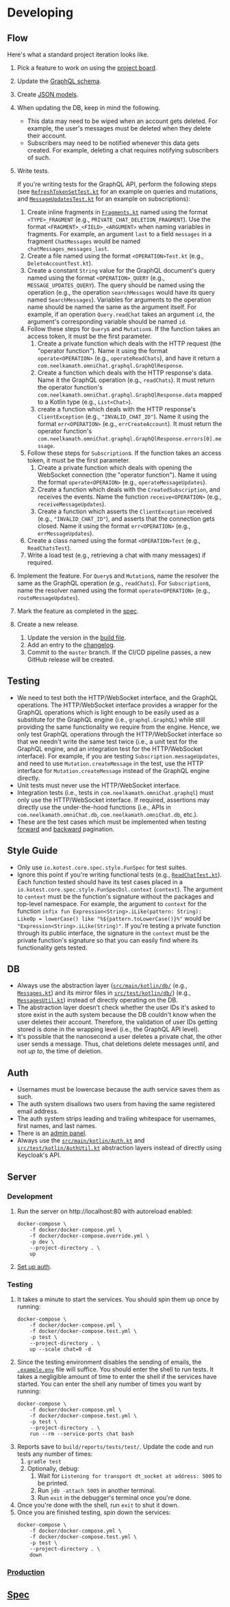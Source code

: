 # Developing

## Flow

Here's what a standard project iteration looks like.

1. Pick a feature to work on using the [project board](https://github.com/neelkamath/omni-chat/projects/1).
1. Update the [GraphQL schema](../src/main/resources/schema.graphqls).
1. Create [JSON models](../src/main/kotlin/Json.kt).
1. When updating the DB, keep in mind the following.
    - This data may need to be wiped when an account gets deleted. For example, the user's messages must be deleted when they delete their account.
    - Subscribers may need to be notified whenever this data gets created. For example, deleting a chat requires notifying subscribers of such.
1. Write tests.

    If you're writing tests for the GraphQL API, perform the following steps (see [`RefreshTokenSetTest.kt`](../src/test/kotlin/graphql/api/queries/RefreshTokenSetTest.kt) for an example on queries and mutations, and [`MessageUpdatesTest.kt`](../src/test/kotlin/graphql/api/subscriptions/MessageUpdatesTest.kt) for an example on subscriptions):
    1. Create inline fragments in [`Fragments.kt`](../src/test/kotlin/graphql/api/Fragments.kt) named using the format `<TYPE>_FRAGMENT` (e.g., `PRIVATE_CHAT_DELETION_FRAGMENT`). Use the format `<FRAGMENT>_<FIELD>_<ARGUMENT>` when naming variables in fragments. For example, an argument `last` to a field `messages` in a fragment `ChatMessages` would be named `chatMessages_messages_last`.
    1. Create a file named using the format `<OPERATION>Test.kt` (e.g., `DeleteAccountTest.kt`).
    1. Create a constant `String` value for the GraphQL document's query named using the format `<OPERATION>_QUERY` (e.g., `MESSAGE_UPDATES_QUERY`). The query should be named using the operation (e.g., the operation `searchMessages` would have its query named `SearchMessages`). Variables for arguments to the operation name should be named the same as the argument itself. For example, if an operation `Query.readChat` takes an argument `id`, the argument's corresponding variable should be named `id`.
    1. Follow these steps for `Query`s and `Mutation`s. If the function takes an access token, it must be the first parameter.
        1. Create a private function which deals with the HTTP request (the "operator function"). Name it using the format `operate<OPERATION>` (e.g., `operateReadChats`), and have it return a `com.neelkamath.omniChat.graphql.GraphQlResponse`.
        1. Create a function which deals with the HTTP response's data. Name it the GraphQL operation (e.g., `readChats`). It must return the operator function's `com.neelkamath.omniChat.graphql.GraphQlResponse.data` mapped to a Kotlin type (e.g., `List<Chat>`).
        1. create a function which deals with the HTTP response's `ClientException` (e.g., `"INVALID_CHAT_ID"`). Name it using the format `err<OPERATION>` (e.g., `errCreateAccount`). It must return the operator function's `com.neelkamath.omniChat.graphql.GraphQlResponse.errors[0].message`.
    1. Follow these steps for `Subscription`s. If the function takes an access token, it must be the first parameter.
        1. Create a private function which deals with opening the WebSocket connection (the "operator function"). Name it using the format `operate<OPERAION>` (e.g., `operateMessageUpdates`).
        1. Create a function which deals with the `CreatedSubscription`, and receives the events. Name the function `receive<OPERATION>` (e.g., `receiveMessageUpdates`).
        1. Create a function which asserts the `ClientException` received (e.g., `"INVALID_CHAT_ID"`), and asserts that the connection gets closed. Name it using the format `err<OPERATION>` (e.g., `errMessageUpdates`).
    1. Create a class named using the format `<OPERATION>Test` (e.g., `ReadChatsTest`).
    1. Write a load test (e.g., retrieving a chat with many messages) if required.
1. Implement the feature. For `Query`s and `Mutation`s, name the resolver the same as the GraphQL operation (e.g., `readChats`). For `Subscription`s, name the resolver named using the format `operate<OPERATION>` (e.g., `routeMessageUpdates`).
1. Mark the feature as completed in the [spec](spec.md).
1. Create a new release.
    1. Update the version in the [build file](../build.gradle.kts).
    1. Add an entry to the [changelog](CHANGELOG.md).
    1. Commit to the `master` branch. If the CI/CD pipeline passes, a new GitHub release will be created.

## Testing

- We need to test both the HTTP/WebSocket interface, and the GraphQL operations. The HTTP/WebSocket interface provides a wrapper for the GraphQL operations which is light enough to be easily used as a substitute for the GraphQL engine (i.e., `graphql.GraphQL`) while still providing the same functionality we require from the engine. Hence, we only test GraphQL operations through the HTTP/WebSocket interface so that we needn't write the same test twice (i.e., a unit test for the GraphQL engine, and an integration test for the HTTP/WebSocket interface). For example, if you are testing `Subscription.messageUpdates`, and need to use `Mutation.createMessage` in the test, use the HTTP interface for `Mutation.createMessage` instead of the GraphQL engine directly.
- Unit tests must never use the HTTP/WebSocket interface.
- Integration tests (i.e., tests in `com.neelkamath.omniChat.graphql`) must only use the HTTP/WebSocket interface. If required, assertions may directly use the under-the-hood functions (i.e., APIs in `com.neelkamath.omniChat.db`, `com.neelkamath.omniChat.db`, etc.).
- These are the test cases which must be implemented when testing [forward](ForwardPaginationTest.kt) and [backward](BackwardPaginationTest.kt) pagination.

## Style Guide

- Only use `io.kotest.core.spec.style.FunSpec` for test suites.
- Ignore this point if you're writing functional tests (e.g., [`ReadChatTest.kt`](../src/test/kotlin/graphql/api/queries/ReadChatTest.kt)). Each function tested should have its test cases placed in a `io.kotest.core.spec.style.FunSpecDsl.context` (`context`). The argument to `context` must be the function's signature without the packages and top-level namespace. For example, the argument to `context` for the function `infix fun Expression<String>.iLike(pattern: String): LikeOp = lowerCase() like "%${pattern.toLowerCase()}%"` would be `"Expression<String>.iLike(String)"`. If you're testing a private function through its public interface, the signature in the `context` must be the private function's signature so that you can easily find where its functionality gets tested.

## DB

- Always use the abstraction layer ([`src/main/kotlin/db/`](../src/main/kotlin/db) (e.g., [`Messages.kt`](../src/main/kotlin/db/Messages.kt)) and its mirror files in [`src/test/kotlin/db/`](../src/test/kotlin/db)) (e.g., [`MessagesUtil.kt`](../src/test/kotlin/db/MessagesUtil.kt)) instead of directly operating on the DB.
- The abstraction layer doesn't check whether the user IDs it's asked to store exist in the auth system because the DB couldn't know when the user deletes their account. Therefore, the validation of user IDs getting stored is done in the wrapping level (i.e., the GraphQL API level).
- It's possible that the nanosecond a user deletes a private chat, the other user sends a message. Thus, chat deletions delete messages _until_, and not _up to_, the time of deletion.

## Auth

- Usernames must be lowercase because the auth service saves them as such.
- The auth system disallows two users from having the same registered email address.
- The auth system strips leading and trailing whitespace for usernames, first names, and last names.
- There is an [admin panel](auth_admin_panel.md).
- Always use the [`src/main/kotlin/Auth.kt`](../src/main/kotlin/Auth.kt) and [`src/test/kotlin/AuthUtil.kt`](../src/test/kotlin/AuthUtil.kt) abstraction layers instead of directly using Keycloak's API.

## Server

### Development

1. Run the server on http://localhost:80 with autoreload enabled:
    ```
    docker-compose \
        -f docker/docker-compose.yml \
        -f docker/docker-compose.override.yml \
        -p dev \
        --project-directory . \
        up
    ```
1. [Set up auth](auth_setup.md).

### Testing

1. It takes a minute to start the services. You should spin them up once by running:
    ```
    docker-compose \
        -f docker/docker-compose.yml \
        -f docker/docker-compose.test.yml \
        -p test \
        --project-directory . \
        up --scale chat=0 -d
    ```
1. Since the testing environment disables the sending of emails, the [`.example.env`](.example.env) file will suffice. You should enter the shell to run tests. It takes a negligible amount of time to enter the shell if the services have started. You can enter the shell any number of times you want by running:
    ```
    docker-compose \
        -f docker/docker-compose.yml \
        -f docker/docker-compose.test.yml \
        -p test \
        --project-directory . \
        run --rm --service-ports chat bash
    ```
1. Reports save to `build/reports/tests/test/`. Update the code and run tests any number of times: 
    1. `gradle test`
    1. Optionally, debug:
        1. Wait for `Listening for transport dt_socket at address: 5005` to be printed.
        1. Run `jdb -attach 5005` in another terminal.
        1. Run `exit` in the debugger's terminal once you're done. 
1. Once you're done with the shell, run `exit` to shut it down.
1. Once you are finished testing, spin down the services:
    ```
    docker-compose \
        -f docker/docker-compose.yml \
        -f docker/docker-compose.test.yml \
        -p test \
        --project-directory . \
        down
    ```

### [Production](production.md)

## [Spec](spec.md)